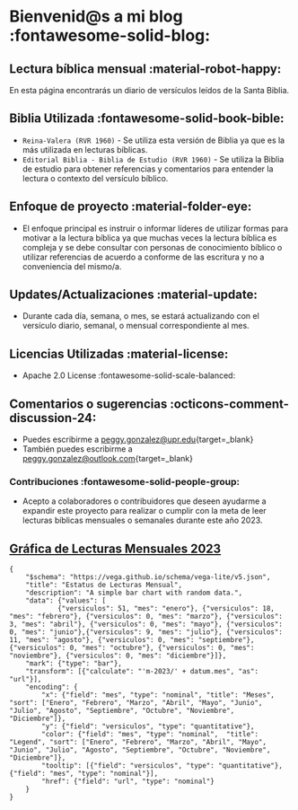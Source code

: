 # Bienvenid@s a mi blog :fontawesome-solid-blog:
## Lectura bíblica mensual :material-robot-happy:

En esta página encontrarás un diario de versículos leídos de la Santa Biblia.    

## Biblia Utilizada :fontawesome-solid-book-bible:

* `Reina-Valera (RVR 1960)` - Se utiliza esta versión de Biblia ya que es la más utilizada en lecturas bíblicas. 
* `Editorial Biblia - Biblia de Estudio (RVR 1960)` - Se utiliza la Biblia de estudio para obtener referencias y comentarios para entender la lectura o contexto del versículo bíblico.


## Enfoque de proyecto :material-folder-eye:

- El enfoque principal es instruir o informar líderes de utilizar formas para motivar a la lectura bíblica ya que muchas veces la lectura bíblica es compleja y se debe consultar con personas de conocimiento bíblico o utilizar referencias de acuerdo a conforme de las escritura y no a conveniencia del mismo/a.

## Updates/Actualizaciones :material-update:

- Durante cada día, semana, o mes, se estará actualizando con el versículo diario, semanal, o mensual correspondiente al mes.

## Licencias Utilizadas :material-license:
- Apache 2.0 License :fontawesome-solid-scale-balanced:

## Comentarios o sugerencias :octicons-comment-discussion-24:

- Puedes escribirme a [peggy.gonzalez@upr.edu](mailto:peggy.gonzalez@upr.edu){target=_blank}
- También puedes escribirme a [peggy.gonzalez@outlook.com](mailto:peggy.gonzalez@outlook.com){target=_blank}

### Contribuciones :fontawesome-solid-people-group:

- Acepto a colaboradores o contribuidores que deseen ayudarme a expandir este proyecto para realizar o cumplir con la meta de leer lecturas bíblicas mensuales o semanales durante este año 2023. 

## [Gráfica de Lecturas Mensuales 2023](m-2023/index.md)

```vegalite
{
    "$schema": "https://vega.github.io/schema/vega-lite/v5.json",
    "title": "Estatus de Lecturas Mensual",
    "description": "A simple bar chart with random data.",
    "data": {"values": [
            {"versiculos": 51, "mes": "enero"}, {"versiculos": 18, "mes": "febrero"}, {"versiculos": 0, "mes": "marzo"}, {"versiculos": 3, "mes": "abril"}, {"versiculos": 0, "mes": "mayo"}, {"versiculos": 0, "mes": "junio"},{"versiculos": 9, "mes": "julio"}, {"versiculos": 11, "mes": "agosto"}, {"versiculos": 0, "mes": "septiembre"}, {"versiculos": 0, "mes": "octubre"}, {"versiculos": 0, "mes": "noviembre"}, {"versiculos": 0, "mes": "diciembre"}]},     
    "mark": {"type": "bar"},
    "transform": [{"calculate": "'m-2023/' + datum.mes", "as": "url"}],
    "encoding": {
        "x": {"field": "mes", "type": "nominal", "title": "Meses", "sort": ["Enero", "Febrero", "Marzo", "Abril", "Mayo", "Junio", "Julio", "Agosto", "Septiembre", "Octubre", "Noviembre", "Diciembre"]},
        "y": {"field": "versiculos", "type": "quantitative"},
        "color": {"field": "mes", "type": "nominal",  "title": "Legend", "sort": ["Enero", "Febrero", "Marzo", "Abril", "Mayo", "Junio", "Julio", "Agosto", "Septiembre", "Octubre", "Noviembre", "Diciembre"]},
        "tooltip": [{"field": "versiculos", "type": "quantitative"}, {"field": "mes", "type": "nominal"}],
        "href": {"field": "url", "type": "nominal"}
    }
}
```
    